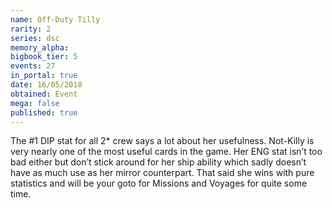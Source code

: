 ```yaml
---
name: Off-Duty Tilly
rarity: 2
series: dsc
memory_alpha:
bigbook_tier: 5
events: 27
in_portal: true
date: 16/05/2018
obtained: Event
mega: false
published: true
---
```


The #1 DIP stat for all 2* crew says a lot about her usefulness. Not-Killy is very nearly one of the most useful cards in the game. Her ENG stat isn’t too bad either but don’t stick around for her ship ability which sadly doesn’t have as much use as her mirror counterpart. That said she wins with pure statistics and will be your goto for Missions and Voyages for quite some time.
